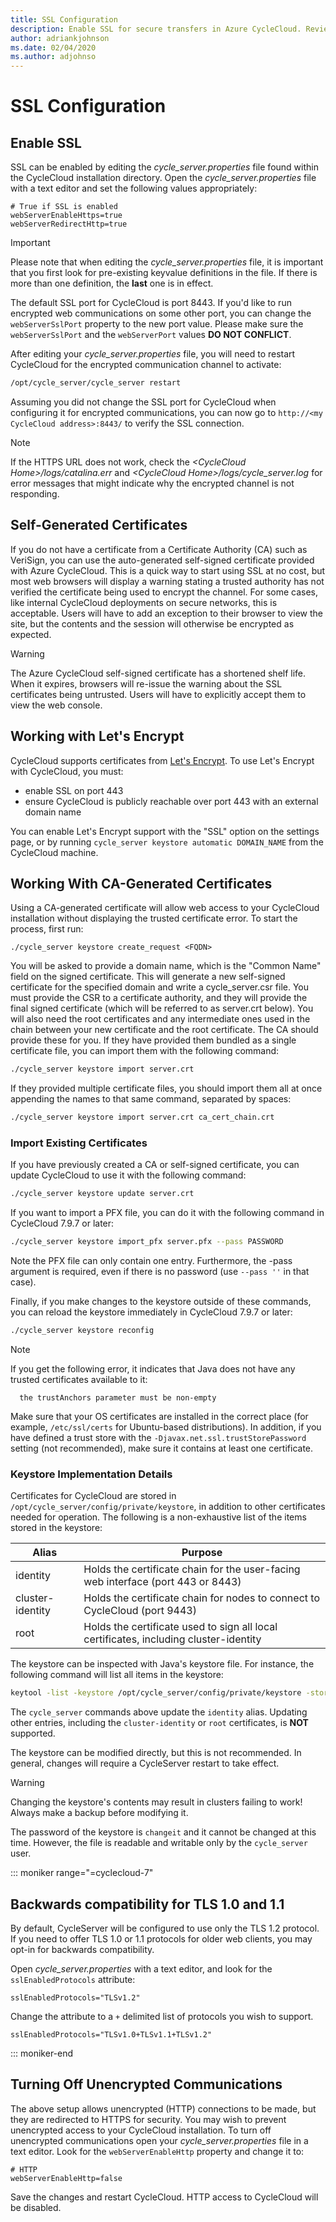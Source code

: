 ```yaml
---
title: SSL Configuration
description: Enable SSL for secure transfers in Azure CycleCloud. Review self-generated certificates. Work with Let's Encrypt or CA-generated certificates.
author: adriankjohnson
ms.date: 02/04/2020
ms.author: adjohnso
---
```


# SSL Configuration

## Enable SSL

SSL can be enabled by editing the _cycle_server.properties_ file found within the CycleCloud installation directory. Open the _cycle_server.properties_ file with a text editor and set the following values appropriately:

``` properties
# True if SSL is enabled
webServerEnableHttps=true
webServerRedirectHttp=true
```

> [!IMPORTANT]
> Please note that when editing the _cycle_server.properties_ file, it is important that you first look for pre-existing keyvalue definitions in the file. If there is more than one definition, the **last** one is in effect.

The default SSL port for CycleCloud is port 8443. If you'd like to run encrypted web communications on some other port, you can change the `webServerSslPort` property to the new port value. Please make sure the `webServerSslPort` and the `webServerPort` values **DO NOT CONFLICT**.

After editing your _cycle_server.properties_ file, you will need to restart CycleCloud for the encrypted communication channel to activate:

```bash
/opt/cycle_server/cycle_server restart
```

Assuming you did not change the SSL port for CycleCloud when configuring it for encrypted communications, you can now go to `http://<my CycleCloud address>:8443/` to verify the SSL connection.

> [!NOTE]
> If the HTTPS URL does not work, check the _&lt;CycleCloud Home&gt;/logs/catalina.err_ and _&lt;CycleCloud Home&gt;/logs/cycle_server.log_ for error messages that might indicate why the encrypted channel is not responding.

## Self-Generated Certificates

If you do not have a certificate from a Certificate Authority (CA) such as VeriSign, you can use the auto-generated self-signed certificate provided with Azure CycleCloud. This is a quick way to start using SSL at no cost, but most web browsers will display a warning stating a trusted authority has not verified the certificate being used to encrypt the channel. For some cases, like internal CycleCloud deployments on secure networks, this is acceptable. Users will have to add an exception to their browser to view the site, but the contents and the session will otherwise be encrypted as expected.

> [!WARNING]
> The Azure CycleCloud self-signed certificate has a shortened shelf life. When it expires, browsers will re-issue the warning about the SSL certificates being untrusted. Users will have to explicitly accept them to view the web console.

## Working with Let's Encrypt

CycleCloud supports certificates from [Let's Encrypt](https://letsencrypt.org/). To use Let's Encrypt with CycleCloud, you must:

* enable SSL on port 443
* ensure CycleCloud is publicly reachable over port 443 with an external domain name

You can enable Let's Encrypt support with the "SSL" option on the settings page, or by running `cycle_server keystore automatic DOMAIN_NAME` from the CycleCloud machine.

## Working With CA-Generated Certificates

Using a CA-generated certificate will allow web access to your CycleCloud installation without displaying the trusted certificate error. To start the process, first run:

``` CLI
./cycle_server keystore create_request <FQDN>
```

You will be asked to provide a domain name, which is the "Common Name" field on the signed certificate. This will generate a new self-signed certificate for the specified domain and write a cycle_server.csr file. You must provide the CSR to a certificate authority, and they will provide the final signed certificate (which will be referred to as server.crt below). You will also need the root certificates and any intermediate ones used in the chain between your new certificate and the root certificate. The CA should provide these for you. If they have provided them bundled as a single certificate file, you can import them with the following command:

```bash
./cycle_server keystore import server.crt
```

If they provided multiple certificate files, you should import them all at once appending the names to that same command, separated by spaces:

```bash
./cycle_server keystore import server.crt ca_cert_chain.crt
```

### Import Existing Certificates

If you have previously created a CA or self-signed certificate, you can update CycleCloud to use it with the following command:

```bash
./cycle_server keystore update server.crt
```

If you want to import a PFX file, you can do it with the following command in CycleCloud 7.9.7 or later:

```bash
./cycle_server keystore import_pfx server.pfx --pass PASSWORD
```

Note the PFX file can only contain one entry. Furthermore, the -pass argument is required, even if there is no password (use `--pass ''` in that case).

Finally, if you make changes to the keystore outside of these commands, you can reload the keystore immediately in CycleCloud 7.9.7 or later:

```bash
./cycle_server keystore reconfig
```

> [!NOTE]
> If you get the following error, it indicates that Java does not have any trusted certificates available to it:
>```
>   the trustAnchors parameter must be non-empty
>```
>
> Make sure that your OS certificates are installed in the correct place (for example, `/etc/ssl/certs` for Ubuntu-based distributions). In addition, if you have defined a trust store with the `-Djavax.net.ssl.trustStorePassword` setting (not recommended), make sure it contains at least one certificate.


### Keystore Implementation Details

Certificates for CycleCloud are stored in `/opt/cycle_server/config/private/keystore`, in addition to other certificates needed for operation. The following is a non-exhaustive list of the items stored in the keystore:

Alias | Purpose
---------------|--------
identity | Holds the certificate chain for the user-facing web interface (port 443 or 8443)
cluster-identity | Holds the certificate chain for nodes to connect to CycleCloud (port 9443)
root | Holds the certificate used to sign all local certificates, including cluster-identity

The keystore can be inspected with Java's keystore file. For instance, the following command will list all items in the keystore:

```bash
keytool -list -keystore /opt/cycle_server/config/private/keystore -storepass changeit
```

The `cycle_server` commands above update the `identity` alias. Updating other entries, including the `cluster-identity` or `root` certificates, is **NOT** supported.

The keystore can be modified directly, but this is not recommended. In general, changes will require a CycleServer restart to take effect.

> [!WARNING]
> Changing the keystore's contents may result in clusters failing to work! Always make a backup before modifying it.

The password of the keystore is `changeit` and it cannot be changed at this time. However, the file is readable and writable only by the `cycle_server` user.

::: moniker range="=cyclecloud-7"
## Backwards compatibility for TLS 1.0 and 1.1

By default, CycleServer will be configured to use only the
TLS 1.2 protocol. If you need to offer TLS 1.0 or 1.1 protocols for older web clients, you may
opt-in for backwards compatibility.

Open _cycle_server.properties_ with a text editor, and look for the `sslEnabledProtocols`
attribute:

``` properties
sslEnabledProtocols="TLSv1.2"
```

Change the attribute to a `+` delimited list of protocols you wish to support.

``` properties
sslEnabledProtocols="TLSv1.0+TLSv1.1+TLSv1.2"
```
::: moniker-end

## Turning Off Unencrypted Communications

The above setup allows unencrypted (HTTP) connections to be made, but they are redirected to HTTPS for security.
You may wish to prevent unencrypted access to your CycleCloud installation. To turn off
unencrypted communications open your _cycle_server.properties_ file in a
text editor. Look for the `webServerEnableHttp` property and change it
to:

``` properties
# HTTP
webServerEnableHttp=false
```

Save the changes and restart CycleCloud. HTTP access to CycleCloud will be disabled.
